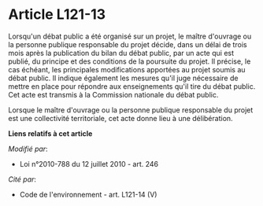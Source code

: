 # Article L121-13

Lorsqu'un débat public a été organisé sur un projet, le maître d'ouvrage ou la personne publique responsable du projet
décide, dans un délai de trois mois après la publication du bilan du débat public, par un acte qui est publié, du principe et
des conditions de la poursuite du projet. Il précise, le cas échéant, les principales modifications apportées au projet
soumis au débat public. Il indique également les mesures qu'il juge nécessaire de mettre en place pour répondre aux
enseignements qu'il tire du débat public. Cet acte est transmis à la Commission nationale du débat public.

Lorsque le maître d'ouvrage ou la personne publique responsable du projet est une collectivité territoriale, cet acte donne
lieu à une délibération.

**Liens relatifs à cet article**

_Modifié par_:

  - Loi n°2010-788 du 12 juillet 2010 - art. 246

_Cité par_:

  - Code de l'environnement - art. L121-14 (V)
